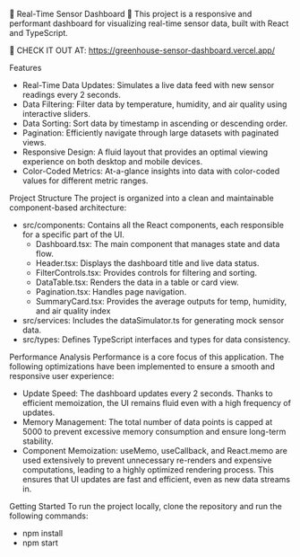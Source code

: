 🌱 Real-Time Sensor Dashboard 🌱
This project is a responsive and performant dashboard for visualizing real-time sensor data, built with React and TypeScript.

🚀 CHECK IT OUT AT: https://greenhouse-sensor-dashboard.vercel.app/

Features
- Real-Time Data Updates: Simulates a live data feed with new sensor readings every 2 seconds.
- Data Filtering: Filter data by temperature, humidity, and air quality using interactive sliders.
- Data Sorting: Sort data by timestamp in ascending or descending order.
- Pagination: Efficiently navigate through large datasets with paginated views.
- Responsive Design: A fluid layout that provides an optimal viewing experience on both desktop and mobile devices.
- Color-Coded Metrics: At-a-glance insights into data with color-coded values for different metric ranges.

Project Structure
The project is organized into a clean and maintainable component-based architecture:
- src/components: Contains all the React components, each responsible for a specific part of the UI.
  - Dashboard.tsx: The main component that manages state and data flow.
  - Header.tsx: Displays the dashboard title and live data status.
  - FilterControls.tsx: Provides controls for filtering and sorting.
  - DataTable.tsx: Renders the data in a table or card view.
  - Pagination.tsx: Handles page navigation.
  - SummaryCard.tsx: Provides the average outputs for temp, humidity, and air quality index
- src/services: Includes the dataSimulator.ts for generating mock sensor data.
- src/types: Defines TypeScript interfaces and types for data consistency.

Performance Analysis
Performance is a core focus of this application. The following optimizations have been implemented to ensure a smooth and responsive user experience:
- Update Speed: The dashboard updates every 2 seconds. Thanks to efficient memoization, the UI remains fluid even with a high frequency of updates.
- Memory Management: The total number of data points is capped at 5000 to prevent excessive memory consumption and ensure long-term stability.
- Component Memoization: useMemo, useCallback, and React.memo are used extensively to prevent unnecessary re-renders and expensive computations, leading to a highly optimized rendering process. This ensures that UI updates are fast and efficient, even as new data streams in.

Getting Started
To run the project locally, clone the repository and run the following commands:
- npm install
- npm start
